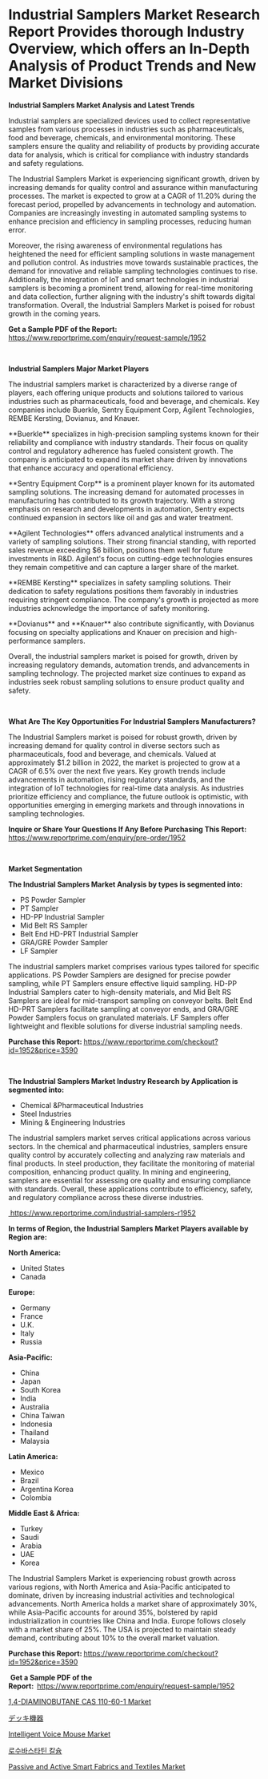 <p><h1>Industrial Samplers Market Research Report Provides thorough Industry Overview, which offers an In-Depth Analysis of Product Trends and New Market Divisions</h1></p><p><strong>Industrial Samplers Market Analysis and Latest Trends</strong></p>
<p><p>Industrial samplers are specialized devices used to collect representative samples from various processes in industries such as pharmaceuticals, food and beverage, chemicals, and environmental monitoring. These samplers ensure the quality and reliability of products by providing accurate data for analysis, which is critical for compliance with industry standards and safety regulations.</p><p>The Industrial Samplers Market is experiencing significant growth, driven by increasing demands for quality control and assurance within manufacturing processes. The market is expected to grow at a CAGR of 11.20% during the forecast period, propelled by advancements in technology and automation. Companies are increasingly investing in automated sampling systems to enhance precision and efficiency in sampling processes, reducing human error.</p><p>Moreover, the rising awareness of environmental regulations has heightened the need for efficient sampling solutions in waste management and pollution control. As industries move towards sustainable practices, the demand for innovative and reliable sampling technologies continues to rise. Additionally, the integration of IoT and smart technologies in industrial samplers is becoming a prominent trend, allowing for real-time monitoring and data collection, further aligning with the industry's shift towards digital transformation. Overall, the Industrial Samplers Market is poised for robust growth in the coming years.</p></p>
<p><strong>Get a Sample PDF of the Report:&nbsp;</strong> <a href="https://www.reportprime.com/enquiry/request-sample/1952">https://www.reportprime.com/enquiry/request-sample/1952</a></p>
<p>&nbsp;</p>
<p><strong>Industrial Samplers Major Market Players</strong></p>
<p><p>The industrial samplers market is characterized by a diverse range of players, each offering unique products and solutions tailored to various industries such as pharmaceuticals, food and beverage, and chemicals. Key companies include Buerkle, Sentry Equipment Corp, Agilent Technologies, REMBE Kersting, Dovianus, and Knauer.</p><p>**Buerkle** specializes in high-precision sampling systems known for their reliability and compliance with industry standards. Their focus on quality control and regulatory adherence has fueled consistent growth. The company is anticipated to expand its market share driven by innovations that enhance accuracy and operational efficiency.</p><p>**Sentry Equipment Corp** is a prominent player known for its automated sampling solutions. The increasing demand for automated processes in manufacturing has contributed to its growth trajectory. With a strong emphasis on research and developments in automation, Sentry expects continued expansion in sectors like oil and gas and water treatment.</p><p>**Agilent Technologies** offers advanced analytical instruments and a variety of sampling solutions. Their strong financial standing, with reported sales revenue exceeding $6 billion, positions them well for future investments in R&D. Agilent's focus on cutting-edge technologies ensures they remain competitive and can capture a larger share of the market.</p><p>**REMBE Kersting** specializes in safety sampling solutions. Their dedication to safety regulations positions them favorably in industries requiring stringent compliance. The company's growth is projected as more industries acknowledge the importance of safety monitoring.</p><p>**Dovianus** and **Knauer** also contribute significantly, with Dovianus focusing on specialty applications and Knauer on precision and high-performance samplers. </p><p>Overall, the industrial samplers market is poised for growth, driven by increasing regulatory demands, automation trends, and advancements in sampling technology. The projected market size continues to expand as industries seek robust sampling solutions to ensure product quality and safety.</p></p>
<p>&nbsp;</p>
<p><strong>What Are The Key Opportunities For Industrial Samplers Manufacturers?</strong></p>
<p><p>The Industrial Samplers market is poised for robust growth, driven by increasing demand for quality control in diverse sectors such as pharmaceuticals, food and beverage, and chemicals. Valued at approximately $1.2 billion in 2022, the market is projected to grow at a CAGR of 6.5% over the next five years. Key growth trends include advancements in automation, rising regulatory standards, and the integration of IoT technologies for real-time data analysis. As industries prioritize efficiency and compliance, the future outlook is optimistic, with opportunities emerging in emerging markets and through innovations in sampling technologies.</p></p>
<p><strong>Inquire or Share Your Questions If Any Before Purchasing This Report:</strong> <a href="https://www.reportprime.com/enquiry/pre-order/1952">https://www.reportprime.com/enquiry/pre-order/1952</a></p>
<p>&nbsp;</p>
<p><strong>Market Segmentation</strong></p>
<p><strong>The Industrial Samplers Market Analysis by types is segmented into:</strong></p>
<p><ul><li>PS Powder Sampler</li><li>PT Sampler</li><li>HD-PP Industrial Sampler</li><li>Mid Belt RS Sampler</li><li>Belt End HD-PRT Industrial Sampler</li><li>GRA/GRE Powder Sampler</li><li>LF Sampler</li></ul></p>
<p><p>The industrial samplers market comprises various types tailored for specific applications. PS Powder Samplers are designed for precise powder sampling, while PT Samplers ensure effective liquid sampling. HD-PP Industrial Samplers cater to high-density materials, and Mid Belt RS Samplers are ideal for mid-transport sampling on conveyor belts. Belt End HD-PRT Samplers facilitate sampling at conveyor ends, and GRA/GRE Powder Samplers focus on granulated materials. LF Samplers offer lightweight and flexible solutions for diverse industrial sampling needs.</p></p>
<p><strong>Purchase this Report:&nbsp;</strong><a href="https://www.reportprime.com/checkout?id=1952&price=3590">https://www.reportprime.com/checkout?id=1952&price=3590</a></p>
<p>&nbsp;</p>
<p><strong>The Industrial Samplers Market Industry Research by Application is segmented into:</strong></p>
<p><ul><li>Chemical &Pharmaceutical Industries</li><li>Steel Industries</li><li>Mining & Engineering Industries</li></ul></p>
<p><p>The industrial samplers market serves critical applications across various sectors. In the chemical and pharmaceutical industries, samplers ensure quality control by accurately collecting and analyzing raw materials and final products. In steel production, they facilitate the monitoring of material composition, enhancing product quality. In mining and engineering, samplers are essential for assessing ore quality and ensuring compliance with standards. Overall, these applications contribute to efficiency, safety, and regulatory compliance across these diverse industries.</p></p>
<p><a href="https://www.reportprime.com/industrial-samplers-r1952">&nbsp;https://www.reportprime.com/industrial-samplers-r1952</a></p>
<p><strong>In terms of Region, the Industrial Samplers Market Players available by Region are:</strong></p>
<p>
    <p> <strong> North America: </strong>
        <ul>
            <li>United States</li>
            <li>Canada</li>
        </ul>
        </p> 
    <p> <strong> Europe: </strong>
        <ul>
            <li>Germany</li>
            <li>France</li>
            <li>U.K.</li>
            <li>Italy</li>
            <li>Russia</li>
        </ul>
        </p> 
    <p> <strong> Asia-Pacific: </strong>
        <ul>
            <li>China</li>
            <li>Japan</li>
            <li>South Korea</li>
            <li>India</li>
            <li>Australia</li>
            <li>China Taiwan</li>
            <li>Indonesia</li>
            <li>Thailand</li>
            <li>Malaysia</li>
        </ul>
        </p> 
    <p> <strong> Latin America: </strong>
        <ul>
            <li>Mexico</li>
            <li>Brazil</li>
            <li>Argentina Korea</li>
            <li>Colombia</li>
        </ul>
        </p> 
    <p> <strong> Middle East & Africa: </strong>
        <ul>
            <li>Turkey</li>
            <li>Saudi</li>
            <li>Arabia</li>
            <li>UAE</li>
            <li>Korea</li>
        </ul>
    </p>
    </p>
<p><p>The Industrial Samplers Market is experiencing robust growth across various regions, with North America and Asia-Pacific anticipated to dominate, driven by increasing industrial activities and technological advancements. North America holds a market share of approximately 30%, while Asia-Pacific accounts for around 35%, bolstered by rapid industrialization in countries like China and India. Europe follows closely with a market share of 25%. The USA is projected to maintain steady demand, contributing about 10% to the overall market valuation.</p></p>
<p><strong>Purchase this Report: </strong><a href="https://www.reportprime.com/checkout?id=1952&price=3590">https://www.reportprime.com/checkout?id=1952&price=3590</a></p>
<p>&nbsp;<strong>Get a Sample PDF of the Report:&nbsp;&nbsp;</strong><a href="https://www.reportprime.com/enquiry/request-sample/1952">https://www.reportprime.com/enquiry/request-sample/1952</a></p>
<p><strong></strong></p>
<p><p><a href="https://issuu.com/reportprime-2/docs/14-diaminobutane-cas-110-60-1-marke_dbb97046f7ab79">1,4-DIAMINOBUTANE CAS 110-60-1 Market</a></p><p><a href="https://medium.com/@drfg4t/%E3%83%87%E3%83%83%E3%82%AD%E8%A3%85%E5%82%99%E7%94%A3%E6%A5%AD%E3%81%AB%E9%96%A2%E3%81%99%E3%82%8B%E6%B4%9E%E5%AF%9F-%E5%B8%82%E5%A0%B4%E3%81%AE%E8%B2%A1%E5%8B%99%E7%8A%B6%E6%B3%81-%E5%B8%82%E5%A0%B4%E8%A6%8F%E6%A8%A1-2023%E5%B9%B4%E3%81%BE%E3%81%A7%E3%81%AE%E5%8F%8E%E7%9B%8A%E5%88%86%E6%9E%90-ae0c43796ab6">デッキ機器</a></p><p><a href="https://www.linkedin.com/pulse/intelligent-voice-mouse-industry-sector-market-dynamics-future-3to6f?trackingId=8kD7NRr7RUqfjFquHdaa2Q%3D%3D">Intelligent Voice Mouse Market</a></p><p><a href="https://medium.com/@anbariasra61/%EB%A1%9C%EC%88%98%EB%B0%94%EC%8A%A4%ED%83%80%ED%8B%B4-%EC%B9%BC%EC%8A%98-%EC%82%B0%EC%97%85%EC%97%90-%EB%8C%80%ED%95%9C-%ED%86%B5%EC%B0%B0%EB%A0%A5-%EC%8B%9C%EC%9E%A5-%EC%9E%AC%EC%A0%95-%EC%83%81%ED%83%9C-%EC%8B%9C%EC%9E%A5-%EA%B7%9C%EB%AA%A8-%EB%B0%8F-2031%EB%85%84%EA%B9%8C%EC%A7%80%EC%9D%98-%EC%88%98%EC%9D%B5-%EB%B6%84%EC%84%9D-977c67379f2c">로수바스타틴 칼슘</a></p><p><a href="https://medium.com/@daveblock08/passive-and-active-smart-fabrics-and-textiles-market-a-global-and-regional-analysis-2024-2031-670d603c2e91">Passive and Active Smart Fabrics and Textiles Market</a></p></p>